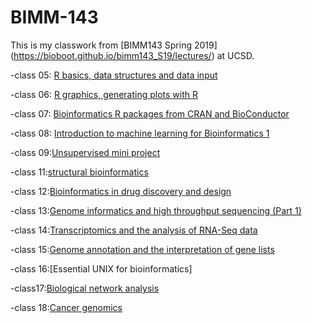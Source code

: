 # BIMM-143

This is my classwork from [BIMM143 Spring 2019] (https://bioboot.github.io/bimm143_S19/lectures/) at UCSD. 

-class 05: [R basics, data structures and data input](file:///Users/sheidazaghian/Desktop/R%20projects%20saved/bimm143_github/class05/class_R_5.html)

-class 06: [R graphics, generating plots with R ](file:///var/folders/b_/68bvj41j71n7mx0_7rls_zkm0000gn/T//Rtmpoeochf/preview-bac951ec7cc0.html)

-class 07: [Bioinformatics R packages from CRAN and BioConductor](https://github.com/neginsilani/bimm143/commit/9f3613377994f8040ee43801198c8d465d286ad4)

-class 08: [Introduction to machine learning for Bioinformatics 1](https://github.com/neginsilani/bimm143/blob/master/class08/class08.md)

-class 09:[Unsupervised mini project](https://github.com/neginsilani/bimm143/blob/master/Class09/class9.md)

-class 11:[structural bioinformatics](https://github.com/neginsilani/bimm143/blob/master/class11/class11.md)

-class 12:[Bioinformatics in drug discovery and design](https://github.com/neginsilani/bimm143/blob/master/class12/class12.md)

-class 13:[Genome informatics and high throughput sequencing (Part 1)](https://github.com/neginsilani/bimm143/blob/master/class13/class13.md)

-class 14:[Transcriptomics and the analysis of RNA-Seq data](https://github.com/neginsilani/bimm143/blob/master/class14/class14.md)

-class 15:[Genome annotation and the interpretation of gene lists](https://github.com/neginsilani/bimm143/blob/master/class15/class15.md)

-class 16:[Essential UNIX for bioinformatics] 

-class17:[Biological network analysis](https://github.com/neginsilani/bimm143/blob/master/class17/class17.md)

-class 18:[Cancer genomics](https://github.com/neginsilani/bimm143/blob/master/class18/class18.md)
